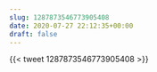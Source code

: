 ```yaml
---
slug: 1287873546773905408
date: 2020-07-27 22:12:35+00:00
draft: false
---
```


{{< tweet 1287873546773905408 >}}
